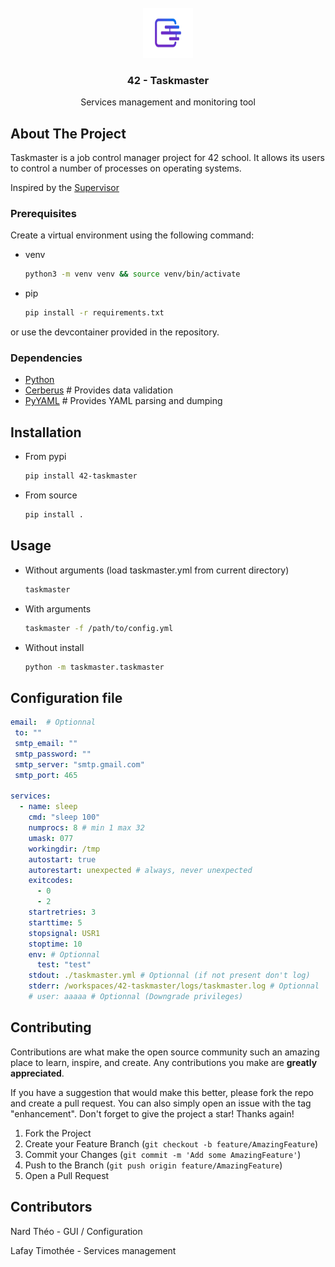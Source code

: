<!-- PROJECT LOGO -->
<br />
<div align="center">
  <a href="https://github.com/PandeoF1/42-taskmaster">
    <img src="https://raw.githubusercontent.com/PandeoF1/42-taskmaster/main/images/logo.png" alt="Logo" width="80" height="80">
  </a>

<h3 align="center">42 - Taskmaster</h3>

  <p align="center">
    Services management and monitoring tool
  </p>
</div>


## About The Project

Taskmaster is a job control manager project for 42 school.
It allows its users to control a number of processes on operating systems.

Inspired by the [Supervisor](https://github.com/Supervisor/supervisor)

### Prerequisites

Create a virtual environment using the following command:

* venv
  ```sh
  python3 -m venv venv && source venv/bin/activate
  ```

* pip
  ```sh 
  pip install -r requirements.txt
  ```

or use the devcontainer provided in the repository.

### Dependencies

* [Python](https://www.python.org/)
* [Cerberus](https://docs.python-cerberus.org/) # Provides data validation
* [PyYAML](https://pypi.org/project/PyYAML/) # Provides YAML parsing and dumping

## Installation

* From pypi
  ```sh
  pip install 42-taskmaster
  ```

* From source
  ```sh
  pip install .
  ```

## Usage

* Without arguments (load taskmaster.yml from current directory)
    ```sh
    taskmaster
    ```
* With arguments
    ```sh
    taskmaster -f /path/to/config.yml
    ```
* Without install
    ```sh
    python -m taskmaster.taskmaster
    ```

## Configuration file

```yaml
email:  # Optionnal
 to: ""
 smtp_email: ""
 smtp_password: ""
 smtp_server: "smtp.gmail.com"
 smtp_port: 465

services:
  - name: sleep
    cmd: "sleep 100"
    numprocs: 8 # min 1 max 32
    umask: 077
    workingdir: /tmp
    autostart: true
    autorestart: unexpected # always, never unexpected
    exitcodes:
      - 0
      - 2
    startretries: 3
    starttime: 5
    stopsignal: USR1
    stoptime: 10
    env: # Optionnal
      test: "test"
    stdout: ./taskmaster.yml # Optionnal (if not present don't log)
    stderr: /workspaces/42-taskmaster/logs/taskmaster.log # Optionnal
    # user: aaaaa # Optionnal (Downgrade privileges)
```


<!-- CONTRIBUTING -->
## Contributing

Contributions are what make the open source community such an amazing place to learn, inspire, and create. Any contributions you make are **greatly appreciated**.

If you have a suggestion that would make this better, please fork the repo and create a pull request. You can also simply open an issue with the tag "enhancement".
Don't forget to give the project a star! Thanks again!

1. Fork the Project
2. Create your Feature Branch (`git checkout -b feature/AmazingFeature`)
3. Commit your Changes (`git commit -m 'Add some AmazingFeature'`)
4. Push to the Branch (`git push origin feature/AmazingFeature`)
5. Open a Pull Request



## Contributors

Nard Théo - GUI / Configuration

Lafay Timothée - Services management

